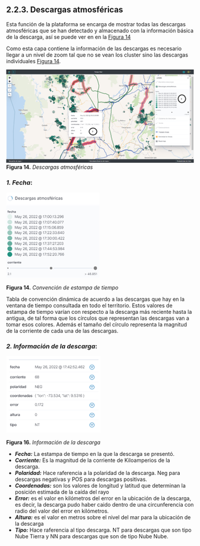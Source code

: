 ## 2.2.3. Descargas atmosféricas
Esta función de la plataforma se encarga de mostrar todas las descargas atmosféricas que se han detectado y almacenado con la información básica de la descarga, así se puede ver en en la [Figura 14](../../../pictures/Imagen14.png)

Como esta capa contiene la información de las descargas es necesario llegar a un nivel de zoom tal que no se vean los cluster sino las descargas individuales [Figura 14](../../../pictures/Imagen14.png).

![Figura 14](../../../pictures/Imagen14.png "Descargas atmosféricas")
**Figura 14.** *Descargas atmosféricas*

###  *1. Fecha*:
![Figura 15](../../../pictures/Imagen26.png "Convención de estampa de tiempo")

**Figura 14.** *Convención de estampa de tiempo*

Tabla de convención dinámica de acuerdo a las descargas que hay en la ventana de tiempo consultada en todo el territorio. Estos valores de estampa de tiempo varían con respecto a la descarga más reciente hasta la antigua, de tal forma que los círculos que representan las descargas van a tomar esos colores.
Además el tamaño del círculo representa la magnitud de la corriente de cada una de las descargas.

### *2. Información de la descarga*:
![Figura 16](../../../pictures/Imagen27.png "Información de la descarga")

**Figura 16.** *Información de la descarga*

- **_Fecha:_** La estampa de tiempo en la que la descarga se presentó.
- **_Corriente:_** Es la magnitud de la corriente de Kiloamperios de la descarga.
- **_Polaridad:_** Hace raferencia a la polaridad de la descarga. Neg para descargas negativas y POS para descargas positivas.
- **_Coordenadas:_** son los valores de longitud y latitud que determinan la posición estimada de la caída del rayo
- **_Error:_** es el valor en kilómetros del error en la ubicación de la descarga, es decir, la descarga pudo haber caido dentro de una circunferencia con radio del valor del error en kilómetros.
- **_Altura:_** es el valor en metros sobre el nivel del mar para la ubicación de la descarga
- **_Tipo:_** Hace raferencia al tipo descarga. NT para descargas que son tipo Nube Tierra y NN para descargas que son de tipo Nube Nube.